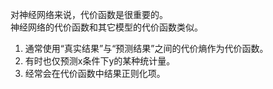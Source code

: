 对神经网络来说，代价函数是很重要的。  
神经网络的代价函数和其它模型的代价函数类似。  

1. 通常使用“真实结果”与“预测结果”之间的代价熵作为代价函数。  
2. 有时也仅预测x条件下y的某种统计量。  
3. 经常会在代价函数中结果正则化项。  
